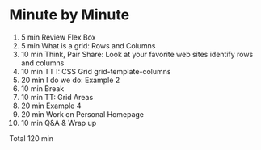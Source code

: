 # Minute by Minute

1. 5 min Review Flex Box
1. 5 min What is a grid: Rows and Columns
1. 10 min Think, Pair Share: Look at your favorite web sites identify rows and columns
1. 10 min TT I: CSS Grid grid-template-columns
1. 20 min I do we do: Example 2
1. 10 min Break
1. 10 min TT: Grid Areas
1. 20 min Example 4
1. 20 min Work on Personal Homepage
1. 10 min Q&A & Wrap up

Total 120 min
